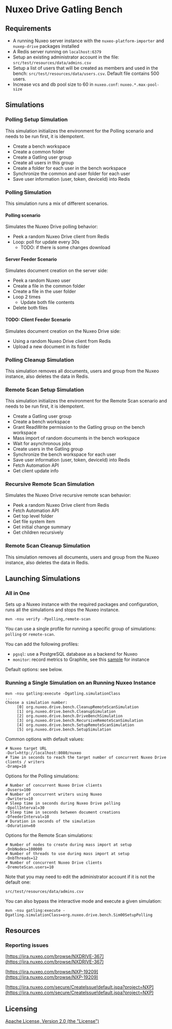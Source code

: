# Nuxeo Drive Gatling Bench

## Requirements

- A running Nuxeo server instance with the `nuxeo-platform-importer` and `nuxep-drive` packages installed
- A Redis server running on `localhost:6379`
- Setup an existing administrator account in the file: `src/test/resources/data/admins.csv`
- Setup a list of users that will be created as members and used in the bench: `src/test/resources/data/users.csv`.
  Default file contains 500 users.
- Increase vcs and db pool size to 60 in `nuxeo.conf`: `nuxeo.*.max-pool-size`

## Simulations

### Polling Setup Simulation

This simulation initializes the environment for the Polling scenario and needs to be run first, it is idempotent.

- Create a bench workspace
- Create a common folder
- Create a Gatling user group
- Create all users in this group
- Create a folder for each user in the bench workspace
- Synchronize the common and user folder for each user
- Save user information (user, token, deviceId) into Redis

### Polling Simulation

This simulation runs a mix of different scenarios.

#### Polling scenario

Simulates the Nuxeo Drive polling behavior:

- Peek a random Nuxeo Drive client from Redis
- Loop: poll for update every 30s
  - TODO: if there is some changes download

#### Server Feeder Scenario

Simulates document creation on the server side:

- Peek a random Nuxeo user
- Create a file in the common folder
- Create a file in the user folder
- Loop 2 times
   - Update both file contents
- Delete both files

#### TODO: Client Feeder Scenario

Simulates document creation on the Nuxeo Drive side:

- Using a random Nuxeo Drive client from Redis
- Upload a new document in its folder

### Polling Cleanup Simulation

This simulation removes all documents, users and group from the Nuxeo instance, also deletes the data in Redis.

### Remote Scan Setup Simulation

This simulation initializes the environment for the Remote Scan scenario and needs to be run first, it is idempotent.

- Create a Gatling user group
- Create a bench workspace
- Grant ReadWrite permission to the Gatling group on the bench workspace
- Mass import of random documents in the bench workspace
- Wait for asynchronous jobs
- Create users in the Gatling group
- Synchronize the bench workspace for each user
- Save user information (user, token, deviceId) into Redis
- Fetch Automation API
- Get client update info

### Recursive Remote Scan Simulation

Simulates the Nuxeo Drive recursive remote scan behavior:

- Peek a random Nuxeo Drive client from Redis
- Fetch Automation API
- Get top level folder
- Get file system item
- Get initial change summary
- Get children recursively

### Remote Scan Cleanup Simulation

This simulation removes all documents, users and group from the Nuxeo instance, also deletes the data in Redis.

## Launching Simulations

### All in One

Sets up a Nuxeo instance with the required packages and configuration, runs all the simulations and stops the Nuxeo instance.

    mvn -nsu verify -Ppolling,remote-scan

You can use a single profile for running a specific group of simulations: `polling` or `remote-scan`.

You can add the following profiles:

- `pgsql`: use a PostgreSQL database as a backend for Nuxeo
- `monitor`: record metrics to Graphite, see this [sample](http://kraken.nuxeo.com/dashboard/#kraken-drive-remote-scan) for instance

Default options: see below.

### Running a Single Simulation on an Running Nuxeo Instance

    mvn -nsu gatling:execute -Dgatling.simulationClass
    ...
    Choose a simulation number:
         [0] org.nuxeo.drive.bench.CleanupRemoteScanSimulation
         [1] org.nuxeo.drive.bench.CleanupSimulation
         [2] org.nuxeo.drive.bench.DriveBenchSimulation
         [3] org.nuxeo.drive.bench.RecursiveRemoteScanSimulation
         [4] org.nuxeo.drive.bench.SetupRemoteScanSimulation
         [5] org.nuxeo.drive.bench.SetupSimulation

Common options with default values:

    # Nuxeo target URL
    -Durl=http://localhost:8080/nuxeo
    # Time in seconds to reach the target number of concurrent Nuxeo Drive clients / writers
    -Dramp=10

Options for the Polling simulations:

    # Number of concurrent Nuxeo Drive clients
    -Dusers=100
    # Number of concurrent writers using Nuxeo
    -Dwriters=10
    # Sleep time in seconds during Nuxeo Drive polling
    -DpollInterval=30
    # Sleep time in seconds between document creations
    -DfeederInterval=10
    # Duration in seconds of the simulation
    -Dduration=60

Options for the Remote Scan simulations:

    # Number of nodes to create during mass import at setup
    -DnbNodes=100000
    # Number of threads to use during mass import at setup
    -DnbThreads=12
    # Number of concurrent Nuxeo Drive clients
    -DremoteScan.users=10

Note that you may need to edit the administrator account if it is not the default one:

    src/test/resources/data/admins.csv

You can also bypass the interactive mode and execute a given simulation:

    mvn -nsu gatling:execute -Dgatling.simulationClass=org.nuxeo.drive.bench.Sim00SetupPolling

## Resources

### Reporting issues

[https://jira.nuxeo.com/browse/NXDRIVE-367](https://jira.nuxeo.com/browse/NXDRIVE-367)

[https://jira.nuxeo.com/browse/NXP-19209](https://jira.nuxeo.com/browse/NXP-19209)

[https://jira.nuxeo.com/secure/CreateIssue!default.jspa?project=NXP](https://jira.nuxeo.com/secure/CreateIssue!default.jspa?project=NXP)

## Licensing

[Apache License, Version 2.0 (the "License")](http://www.apache.org/licenses/LICENSE-2.0)
